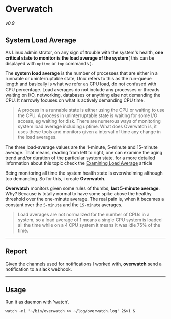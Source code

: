 Overwatch
=========

###### v0.9

System Load Average
---

As Linux administrator, on any sign of trouble with the system's health, __one critical state to monitor is the load average of the system__( this can be displayed with `uptime` or `top` commands ).

The __system load average__ is the number of processes that are either in a runnable or uninterruptable state, Unix refers to this as the run-queue length and basically is what we refer as CPU load, do not 
confused with CPU percentage. Load averages do not include any processes or threads waiting on I/O, networking, databases or anything else not demanding the CPU. It narrowly focuses on what is actively demanding CPU time. 

>A process in a runnable state is either using the CPU or waiting to use the CPU.
>A process in uninterruptable state is waiting for some I/O access, eg waiting for disk.
There are numerous ways of monitoring system load average including uptime. What does Overwatch is, it uses these tools and monitors given a interval of time any change in the load averages.

The three load-average values are the 1-minute, 5-minute and 15-minute average.  That means, reading from left to right, one can examine the aging trend and/or duration of the particular system state. for a more detailed information about this topic check the [Examining Load Average](https://www.linuxjournal.com/article/9001) article

Being monitoring all time the system health state is overwhelming although too demanding. So for this, i create __Overwatch__. 

__Overwatch__ monitors given some rules of thumbs, __last 5-minute average__. Why? Because is totally normal to have some spike above the healthy threshold over the one-minute average. The real pain is, when it becames a constant over the `5-minute` and the `15-minute` averages.

>Load averages are not normalized for the number of CPUs in a system, so a load average of 1 means a single CPU system is loaded all the time while on a 4 CPU system it means it was idle 75% of the time.

---

Report
---

Given the channels used for notifications I worked with, __overwatch__ send a notification to a slack webhook.

---

Usage
---

Run it as daemon with 'watch'.

```shell
watch -n1 '~/bin/overwatch >> ~/log/overwatch.log' 2&>1 & 
```
